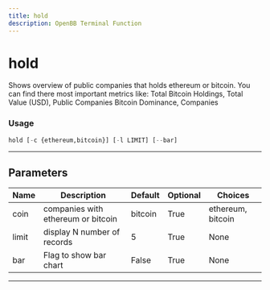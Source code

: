 ```yaml
---
title: hold
description: OpenBB Terminal Function
---
```


# hold

Shows overview of public companies that holds ethereum or bitcoin. You can find there most important metrics like: Total Bitcoin Holdings, Total Value (USD), Public Companies Bitcoin Dominance, Companies

### Usage

```python
hold [-c {ethereum,bitcoin}] [-l LIMIT] [--bar]
```

---

## Parameters

| Name | Description | Default | Optional | Choices |
| ---- | ----------- | ------- | -------- | ------- |
| coin | companies with ethereum or bitcoin | bitcoin | True | ethereum, bitcoin |
| limit | display N number of records | 5 | True | None |
| bar | Flag to show bar chart | False | True | None |

---
